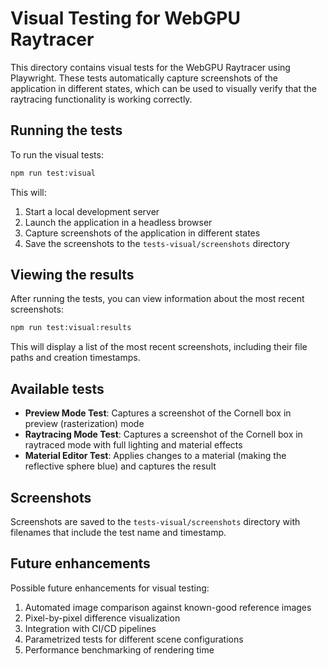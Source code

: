 # Visual Testing for WebGPU Raytracer

This directory contains visual tests for the WebGPU Raytracer using Playwright. These tests automatically capture screenshots of the application in different states, which can be used to visually verify that the raytracing functionality is working correctly.

## Running the tests

To run the visual tests:

```bash
npm run test:visual
```

This will:
1. Start a local development server
2. Launch the application in a headless browser
3. Capture screenshots of the application in different states
4. Save the screenshots to the `tests-visual/screenshots` directory

## Viewing the results

After running the tests, you can view information about the most recent screenshots:

```bash
npm run test:visual:results
```

This will display a list of the most recent screenshots, including their file paths and creation timestamps.

## Available tests

- **Preview Mode Test**: Captures a screenshot of the Cornell box in preview (rasterization) mode
- **Raytracing Mode Test**: Captures a screenshot of the Cornell box in raytraced mode with full lighting and material effects
- **Material Editor Test**: Applies changes to a material (making the reflective sphere blue) and captures the result

## Screenshots

Screenshots are saved to the `tests-visual/screenshots` directory with filenames that include the test name and timestamp.

## Future enhancements

Possible future enhancements for visual testing:

1. Automated image comparison against known-good reference images
2. Pixel-by-pixel difference visualization
3. Integration with CI/CD pipelines
4. Parametrized tests for different scene configurations
5. Performance benchmarking of rendering time 